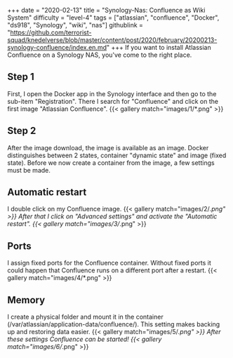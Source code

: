 +++
date = "2020-02-13"
title = "Synology-Nas: Confluence as Wiki System"
difficulty = "level-4"
tags = ["atlassian", "confluence", "Docker", "ds918", "Synology", "wiki", "nas"]
githublink = "https://github.com/terrorist-squad/knedelverse/blob/master/content/post/2020/february/20200213-synology-confluence/index.en.md"
+++
If you want to install Atlassian Confluence on a Synology NAS, you've come to the right place.
## Step 1
First, I open the Docker app in the Synology interface and then go to the sub-item "Registration". There I search for "Confluence" and click on the first image "Atlassian Confluence".
{{< gallery match="images/1/*.png" >}}

## Step 2
After the image download, the image is available as an image. Docker distinguishes between 2 states, container "dynamic state" and image (fixed state). Before we now create a container from the image, a few settings must be made.
## Automatic restart
I double click on my Confluence image.
{{< gallery match="images/2/*.png" >}}
After that I click on "Advanced settings" and activate the "Automatic restart".
{{< gallery match="images/3/*.png" >}}

## Ports
I assign fixed ports for the Confluence container. Without fixed ports it could happen that Confluence runs on a different port after a restart.
{{< gallery match="images/4/*.png" >}}

## Memory
I create a physical folder and mount it in the container (/var/atlassian/application-data/confluence/). This setting makes backing up and restoring data easier.
{{< gallery match="images/5/*.png" >}}
After these settings Confluence can be started!
{{< gallery match="images/6/*.png" >}}